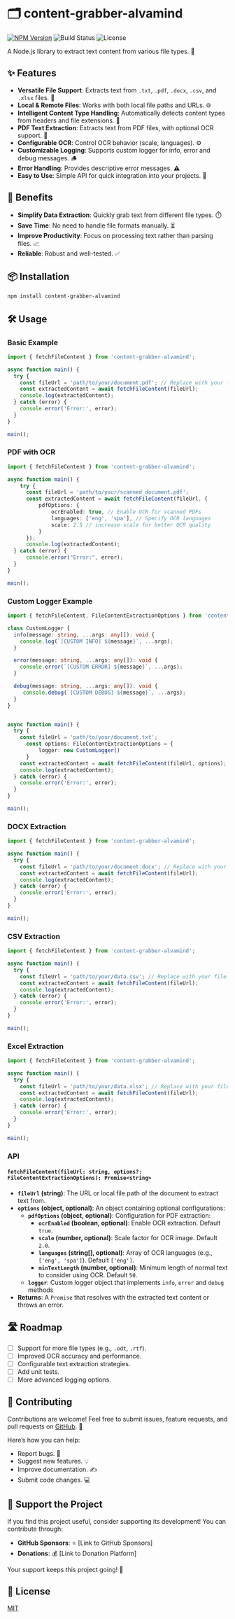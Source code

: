 # 🗂️ content-grabber-alvamind

[![NPM Version](https://img.shields.io/npm/v/content-grabber-alvamind)](https://www.npmjs.com/package/content-grabber-alvamind)
![Build Status](https://img.shields.io/badge/build-passing-brightgreen)
![License](https://img.shields.io/badge/license-MIT-blue)

A Node.js library to extract text content from various file types. 💪

## ✨ Features

*   **Versatile File Support**: Extracts text from `.txt`, `.pdf`, `.docx`, `.csv`, and `.xlsx` files. 📄
*   **Local & Remote Files**: Works with both local file paths and URLs. 🌐
*   **Intelligent Content Type Handling**: Automatically detects content types from headers and file extensions. 🤔
*   **PDF Text Extraction**: Extracts text from PDF files, with optional OCR support. 🧐
*   **Configurable OCR**: Control OCR behavior (scale, languages). ⚙️
*  **Customizable Logging**: Supports custom logger for info, error and debug messages. 🪵
*   **Error Handling**: Provides descriptive error messages. ⚠️
*   **Easy to Use**: Simple API for quick integration into your projects. 🚀

## 🎯 Benefits

*   **Simplify Data Extraction**: Quickly grab text from different file types. ⏱️
*   **Save Time**: No need to handle file formats manually. ⏳
*   **Improve Productivity**: Focus on processing text rather than parsing files. 📈
*   **Reliable**: Robust and well-tested. ✅

## 📦 Installation

```bash
npm install content-grabber-alvamind
```

## 🛠️ Usage

### Basic Example

```typescript
import { fetchFileContent } from 'content-grabber-alvamind';

async function main() {
  try {
    const fileUrl = 'path/to/your/document.pdf'; // Replace with your file URL/path
    const extractedContent = await fetchFileContent(fileUrl);
    console.log(extractedContent);
  } catch (error) {
    console.error('Error:', error);
  }
}

main();
```

### PDF with OCR

```typescript
import { fetchFileContent } from 'content-grabber-alvamind';

async function main() {
    try {
      const fileUrl = 'path/to/your/scanned_document.pdf';
      const extractedContent = await fetchFileContent(fileUrl, {
          pdfOptions: {
              ocrEnabled: true, // Enable OCR for scanned PDFs
              languages: ['eng', 'spa'], // Specify OCR languages
              scale: 2.5 // increase scale for better OCR quality
          }
      });
      console.log(extractedContent);
  } catch (error) {
      console.error("Error:", error);
  }
}

main();
```

### Custom Logger Example

```typescript
import { fetchFileContent, FileContentExtractionOptions } from 'content-grabber-alvamind';

class CustomLogger {
  info(message: string, ...args: any[]): void {
    console.log(`[CUSTOM INFO] ${message}`, ...args);
  }

  error(message: string, ...args: any[]): void {
    console.error(`[CUSTOM ERROR] ${message}`, ...args);
  }

  debug(message: string, ...args: any[]): void {
     console.debug(`[CUSTOM DEBUG] ${message}`, ...args);
  }
}


async function main() {
  try {
    const fileUrl = 'path/to/your/document.txt';
      const options: FileContentExtractionOptions = {
          logger: new CustomLogger()
      }
    const extractedContent = await fetchFileContent(fileUrl, options);
    console.log(extractedContent);
  } catch (error) {
    console.error('Error:', error);
  }
}

main();
```

### DOCX Extraction
```typescript
import { fetchFileContent } from 'content-grabber-alvamind';

async function main() {
  try {
    const fileUrl = 'path/to/your/document.docx'; // Replace with your file URL/path
    const extractedContent = await fetchFileContent(fileUrl);
    console.log(extractedContent);
  } catch (error) {
    console.error('Error:', error);
  }
}

main();
```

### CSV Extraction
```typescript
import { fetchFileContent } from 'content-grabber-alvamind';

async function main() {
  try {
    const fileUrl = 'path/to/your/data.csv'; // Replace with your file URL/path
    const extractedContent = await fetchFileContent(fileUrl);
    console.log(extractedContent);
  } catch (error) {
    console.error('Error:', error);
  }
}

main();
```

### Excel Extraction
```typescript
import { fetchFileContent } from 'content-grabber-alvamind';

async function main() {
  try {
    const fileUrl = 'path/to/your/data.xlsx'; // Replace with your file URL/path
    const extractedContent = await fetchFileContent(fileUrl);
    console.log(extractedContent);
  } catch (error) {
    console.error('Error:', error);
  }
}

main();
```

### API

#### `fetchFileContent(fileUrl: string, options?: FileContentExtractionOptions): Promise<string>`

*   **`fileUrl` (string)**: The URL or local file path of the document to extract text from.
*   **`options` (object, optional)**: An object containing optional configurations:
    *   **`pdfOptions` (object, optional)**: Configuration for PDF extraction:
        *   **`ocrEnabled` (boolean, optional)**: Enable OCR extraction. Default `true`.
        *   **`scale` (number, optional)**: Scale factor for OCR image. Default `2.0`.
        *   **`languages` (string[], optional)**: Array of OCR languages (e.g., `['eng', 'spa']`). Default `['eng']`.
        *    **`minTextLength` (number, optional)**: Minimum length of normal text to consider using OCR. Default `50`.
    *  **`logger`**: Custom logger object that implements `info`, `error` and `debug` methods
*   **Returns**: A `Promise` that resolves with the extracted text content or throws an error.

## 🛣️ Roadmap

*   [ ] Support for more file types (e.g., `.odt`, `.rtf`).
*   [ ] Improved OCR accuracy and performance.
*   [ ] Configurable text extraction strategies.
*   [ ] Add unit tests.
*   [ ] More advanced logging options.

## 🤝 Contributing

Contributions are welcome! Feel free to submit issues, feature requests, and pull requests on [GitHub](https://github.com/alvamind/content-grabber-alvamind). 🙏

Here’s how you can help:
*   Report bugs. 🐛
*   Suggest new features. 💡
*   Improve documentation. ✍️
*   Submit code changes. 💻

## 💖 Support the Project

If you find this project useful, consider supporting its development!  You can contribute through:

*   **GitHub Sponsors**: ⭐️ [Link to GitHub Sponsors]
*   **Donations**: 💰 [Link to Donation Platform]

Your support keeps this project going! 🙌

## 📄 License

[MIT](https://opensource.org/licenses/MIT)
